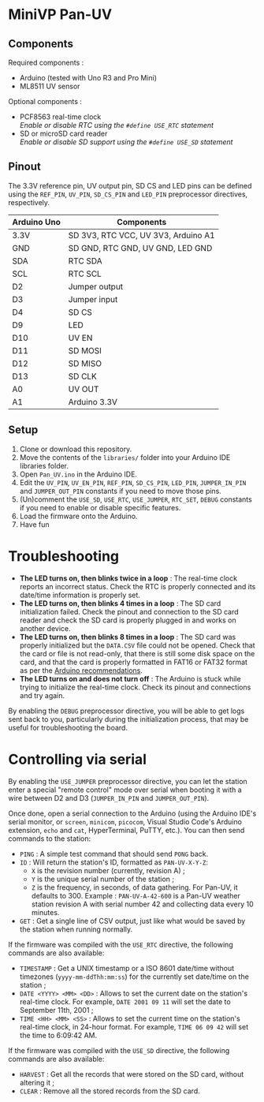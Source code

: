 # MiniVP Pan-UV

## Components

Required components :

* Arduino (tested with Uno R3 and Pro Mini)
* ML8511 UV sensor

Optional components :

* PCF8563 real-time clock  
  *Enable or disable RTC using the `#define USE_RTC` statement*
* SD or microSD card reader  
  *Enable or disable SD support using the `#define USE_SD` statement*

## Pinout

The 3.3V reference pin, UV output pin, SD CS and LED pins can be defined using the `REF_PIN`, `UV_PIN`, `SD_CS_PIN` and `LED_PIN` preprocessor directives, respectively.

Arduino Uno | Components
----------- | ----------
3.3V        | SD 3V3, RTC VCC, UV 3V3, Arduino A1
GND         | SD GND, RTC GND, UV GND, LED GND
SDA         | RTC SDA
SCL         | RTC SCL
D2          | Jumper output
D3          | Jumper input
D4          | SD CS
D9          | LED
D10         | UV EN
D11         | SD MOSI
D12         | SD MISO
D13         | SD CLK
A0          | UV OUT
A1          | Arduino 3.3V

## Setup

1. Clone or download this repository.
2. Move the contents of the `libraries/` folder into your Arduino IDE libraries folder.
3. Open `Pan_UV.ino` in the Arduino IDE.
4. Edit the `UV_PIN`, `UV_EN_PIN`, `REF_PIN`, `SD_CS_PIN`, `LED_PIN`, `JUMPER_IN_PIN` and `JUMPER_OUT_PIN` constants if you need to move those pins.
5. (Un)comment the `USE_SD`, `USE_RTC`, `USE_JUMPER`, `RTC_SET`, `DEBUG` constants if you need to enable or disable specific features.
6. Load the firmware onto the Arduino.
7. Have fun

# Troubleshooting

* **The LED turns on, then blinks twice in a loop** : The real-time clock reports an incorrect status. Check the RTC is properly connected and its date/time information is properly set.
* **The LED turns on, then blinks 4 times in a loop** : The SD card initialization failed. Check the pinout and connection to the SD card reader and check the SD card is properly plugged in and works on another device.
* **The LED turns on, then blinks 8 times in a loop** : The SD card was properly initialized but the `DATA.CSV` file could not be opened. Check that the card or file is not read-only, that there is still some disk space on the card, and that the card is properly formatted in FAT16 or FAT32 format as per the [Arduino recommendations](https://www.arduino.cc/en/Reference/SDCardNotes).
* **The LED turns on and does not turn off** : The Arduino is stuck while trying to initialize the real-time clock. Check its pinout and connections and try again.

By enabling the `DEBUG` preprocessor directive, you will be able to get logs sent back to you, particularly during the initialization process, that may be useful for troubleshooting the board.

# Controlling via serial

By enabling the `USE_JUMPER` preprocessor directive, you can let the station enter a special "remote control" mode over serial when booting it with a wire between D2 and D3 (`JUMPER_IN_PIN` and `JUMPER_OUT_PIN`).

Once done, open a serial connection to the Arduino (using the Arduino IDE's serial monitor, or `screen`, `minicom`, `picocom`, Visual Studio Code's Arduino extension, `echo` and `cat`, HyperTerminal, PuTTY, etc.). You can then send commands to the station:

* `PING` : A simple test command that should send `PONG` back.
* `ID` : Will return the station's ID, formatted as `PAN-UV-X-Y-Z`:
  * `X` is the revision number (currently, revision A) ;
  * `Y` is the unique serial number of the station ;
  * `Z` is the frequency, in seconds, of data gathering. For Pan-UV, it defaults to 300.
  Example : `PAN-UV-A-42-600` is a Pan-UV weather station revision A with serial number 42 and collecting data every 10 minutes.
* `GET` : Get a single line of CSV output, just like what would be saved by the station when running normally.

If the firmware was compiled with the `USE_RTC` directive, the following commands are also available:

* `TIMESTAMP` : Get a UNIX timestamp or a ISO 8601 date/time without timezones (`yyyy-mm-ddThh:mm:ss`) for the currently set date/time on the station ;
* `DATE <YYYY> <MM> <DD>` : Allows to set the current date on the station's real-time clock. For example, `DATE 2001 09 11` will set the date to September 11th, 2001 ;
* `TIME <HH> <MM> <SS>` : Allows to set the current time on the station's real-time clock, in 24-hour format. For example, `TIME 06 09 42` will set the time to 6:09:42 AM.

If the firmware was compiled with the `USE_SD` directive, the following commands are also available:

* `HARVEST` : Get all the records that were stored on the SD card, without altering it ;
* `CLEAR` : Remove all the stored records from the SD card.
